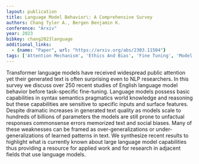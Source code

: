 ```yaml
---
layout: publication
title: Language Model Behavior\: A Comprehensive Survey
authors: Chang Tyler A., Bergen Benjamin K.
conference: "Arxiv"
year: 2023
bibkey: chang2023language
additional_links:
  - {name: "Paper", url: "https://arxiv.org/abs/2303.11504"}
tags: ['Attention Mechanism', 'Ethics And Bias', 'Fine Tuning', 'Model Architecture', 'Pretraining Methods', 'RAG', 'Reinforcement Learning', 'Survey Paper', 'Training Techniques', 'Transformer']
---
```

Transformer language models have received widespread public attention yet their generated text is often surprising even to NLP researchers. In this survey we discuss over 250 recent studies of English language model behavior before task-specific fine-tuning. Language models possess basic capabilities in syntax semantics pragmatics world knowledge and reasoning but these capabilities are sensitive to specific inputs and surface features. Despite dramatic increases in generated text quality as models scale to hundreds of billions of parameters the models are still prone to unfactual responses commonsense errors memorized text and social biases. Many of these weaknesses can be framed as over-generalizations or under-generalizations of learned patterns in text. We synthesize recent results to highlight what is currently known about large language model capabilities thus providing a resource for applied work and for research in adjacent fields that use language models.
